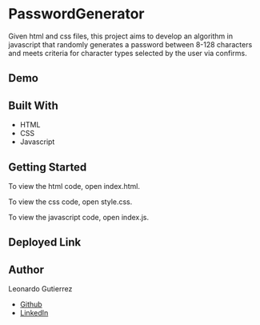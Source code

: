 # PasswordGenerator
Given html and css files, this project aims to develop an algorithm in javascript that randomly generates a password between 8-128 characters and meets criteria for character types selected by the user via confirms.​

## Demo

## Built With
* HTML
* CSS
* Javascript


## Getting Started
To view the html code, open index.html.

To view the css code, open style.css.

To view the javascript code, open index.js.​

## Deployed Link 


## Author 
Leonardo Gutierrez 

* [Github](https://github.com/Leog888)
* [LinkedIn](https://www.linkedin.com/in/leonardo-gutierrez-aa5383176/)


